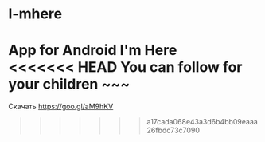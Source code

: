 # I-mhere
App for Android I'm Here  
<<<<<<< HEAD
You can follow for your children ~~~
=======
Скачать https://goo.gl/aM9hKV
>>>>>>> a17cada068e43a3d6b4bb09eaaa26fbdc73c7090
